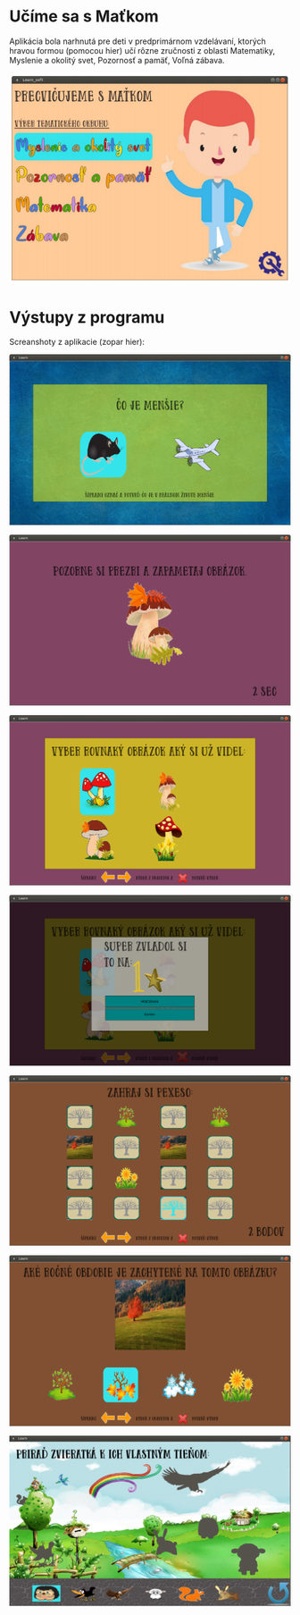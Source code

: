 # Učíme sa s Maťkom
Aplikácia bola narhnutá pre deti v predprimárnom vzdelávaní, ktorých hravou formou (pomocou hier) učí rôzne zručnosti z oblasti Matematiky, Myslenie a okolitý svet, Pozornosť a pamäť, Voľná zábava.

![Co je mensie?](https://github.com/slawfik/Dip_learn/blob/master/hry_screan/apk_mainWindow.png)

# Výstupy z programu
Screanshoty z aplikacie (zopar hier):

![Co je mensie?](https://github.com/slawfik/Dip_learn/blob/master/hry_screan/coJeMensie.png)

![Najdi Obrazok](https://github.com/slawfik/Dip_learn/blob/master/hry_screan/najdiObrazok.png)

![Najdi Obrazok](https://github.com/slawfik/Dip_learn/blob/master/hry_screan/najdiObrazok2.png)

![Najdi Obrazok](https://github.com/slawfik/Dip_learn/blob/master/hry_screan/gameower.png)

![Rocne obdobia](https://github.com/slawfik/Dip_learn/blob/master/hry_screan/rocneObdobia1.png)

![Rocne obdobia](https://github.com/slawfik/Dip_learn/blob/master/hry_screan/rocneObdobia2.png)

![Prirad tiene](https://github.com/slawfik/Dip_learn/blob/master/hry_screan/tiene.png)
